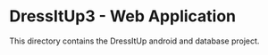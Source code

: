 DressItUp3 - Web Application
==========

This directory contains the DressItUp android and database project.
